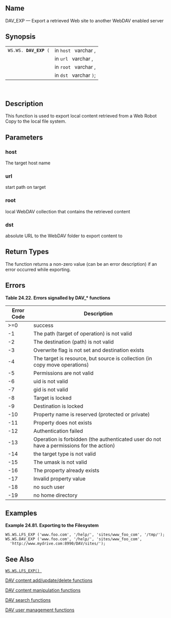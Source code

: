 <div>

<div>

</div>

<div>

## Name

DAV_EXP — Export a retrieved Web site to another WebDAV enabled server

</div>

<div>

## Synopsis

<div>

|                            |                        |
|----------------------------|------------------------|
| `WS.WS. `**`DAV_EXP`**` (` | in `host ` varchar ,   |
|                            | in `url ` varchar ,    |
|                            | in `root ` varchar ,   |
|                            | in `dst ` varchar `)`; |

<div>

 

</div>

</div>

</div>

<div>

## Description

This function is used to export local content retrieved from a Web Robot
Copy to the local file system.

</div>

<div>

## Parameters

<div>

### host

The target host name

</div>

<div>

### url

start path on target

</div>

<div>

### root

local WebDAV collection that contains the retrieved content

</div>

<div>

### dst

absolute URL to the WebDAV folder to export content to

</div>

</div>

<div>

## Return Types

The function returns a non-zero value (can be an error description) if
an error occurred while exporting.

</div>

<div>

## Errors

<div>

**Table 24.22. Errors signalled by DAV\_\* functions**

<div>

| Error Code                           | Description                                                                                                              |
|--------------------------------------|--------------------------------------------------------------------------------------------------------------------------|
| <span class="errorcode">\>=0 </span> | <span class="errortext">success </span>                                                                                  |
| <span class="errorcode">-1 </span>   | <span class="errortext">The path (target of operation) is not valid </span>                                              |
| <span class="errorcode">-2 </span>   | <span class="errortext">The destination (path) is not valid </span>                                                      |
| <span class="errorcode">-3 </span>   | <span class="errortext">Overwrite flag is not set and destination exists </span>                                         |
| <span class="errorcode">-4 </span>   | <span class="errortext">The target is resource, but source is collection (in copy move operations) </span>               |
| <span class="errorcode">-5 </span>   | <span class="errortext">Permissions are not valid </span>                                                                |
| <span class="errorcode">-6 </span>   | <span class="errortext">uid is not valid </span>                                                                         |
| <span class="errorcode">-7 </span>   | <span class="errortext">gid is not valid </span>                                                                         |
| <span class="errorcode">-8 </span>   | <span class="errortext">Target is locked </span>                                                                         |
| <span class="errorcode">-9 </span>   | <span class="errortext">Destination is locked </span>                                                                    |
| <span class="errorcode">-10 </span>  | <span class="errortext">Property name is reserved (protected or private) </span>                                         |
| <span class="errorcode">-11 </span>  | <span class="errortext">Property does not exists </span>                                                                 |
| <span class="errorcode">-12 </span>  | <span class="errortext">Authentication failed </span>                                                                    |
| <span class="errorcode">-13 </span>  | <span class="errortext">Operation is forbidden (the authenticated user do not have a permissions for the action) </span> |
| <span class="errorcode">-14 </span>  | <span class="errortext">the target type is not valid </span>                                                             |
| <span class="errorcode">-15 </span>  | <span class="errortext">The umask is not valid </span>                                                                   |
| <span class="errorcode">-16 </span>  | <span class="errortext">The property already exists </span>                                                              |
| <span class="errorcode">-17 </span>  | <span class="errortext">Invalid property value </span>                                                                   |
| <span class="errorcode">-18 </span>  | <span class="errortext">no such user </span>                                                                             |
| <span class="errorcode">-19 </span>  | <span class="errortext">no home directory </span>                                                                        |

</div>

</div>

  

</div>

<div>

## Examples

<div>

**Example 24.81. Exporting to the Filesystem**

<div>

``` programlisting
WS.WS.LFS_EXP ('www.foo.com', '/help/', 'sites/www_foo_com', '/tmp/');
WS.WS.DAV_EXP ('www.foo.com', '/help/', 'sites/www_foo_com',
  'http://www.mydrive.com:8990/DAV/sites/');
```

</div>

</div>

  

</div>

<div>

## See Also

<a href="fn_lfs_exp.html" class="link" title="LFS_EXP"><code
class="function">WS.WS.LFS_EXP() </code></a>

<a href="fn_dav_api_add.html" class="link"
title="DAV add &amp; update functions">DAV content add/update/delete
functions</a>

<a href="fn_dav_api_change.html" class="link"
title="DAV manipulation functions">DAV content manipulation
functions</a>

<a href="fn_dav_api_search.html" class="link"
title="DAV search functions">DAV search functions</a>

<a href="fn_dav_api_user.html" class="link"
title="WebDAV Users &amp; Groups administration">DAV user management
functions</a>

</div>

</div>
